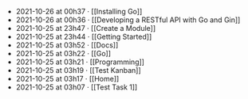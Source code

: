 - 2021-10-26 at 00h37 · [[Installing Go]]
- 2021-10-26 at 00h36 · [[Developing a RESTful API with Go and Gin]]
- 2021-10-25 at 23h47 · [[Create a Module]]
- 2021-10-25 at 23h44 · [[Getting Started]]
- 2021-10-25 at 03h52 · [[Docs]]
- 2021-10-25 at 03h22 · [[Go]]
- 2021-10-25 at 03h21 · [[Programming]]
- 2021-10-25 at 03h19 · [[Test Kanban]]
- 2021-10-25 at 03h17 · [[Home]]
- 2021-10-25 at 03h07 · [[Test Task 1]]
